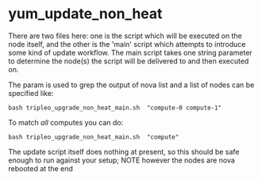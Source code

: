 # yum_update_non_heat

There are two files here: one is the script which will be executed on the
node itself, and the other is the 'main' script which attempts to introduce
some kind of update workflow. The main script takes one string parameter to
determine the node(s) the script will be delivered to and then executed on.

The param is used to grep the output of nova list and a list of nodes can be
specified like:

    bash tripleo_upgrade_non_heat_main.sh  "compute-0 compute-1"

To match *all* computes you can do:

    bash tripleo_upgrade_non_heat_main.sh  "compute"

The update script itself does nothing at present, so this should be safe enough
to run against your setup; NOTE however the nodes are nova rebooted at the end
